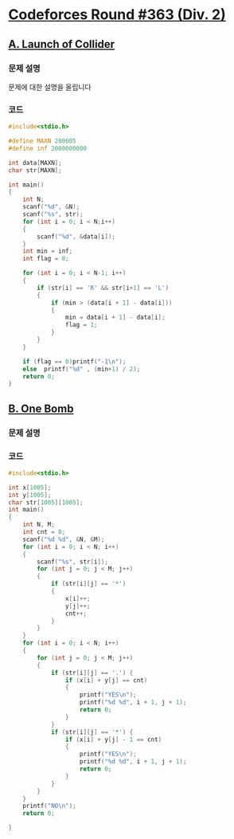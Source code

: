 # [Codeforces Round #363 (Div. 2)](http://codeforces.com/contest/699)

## [A. Launch of Collider](http://codeforces.com/contest/699/problem/A)

### 문제 설명
문제에 대한 설명을 올립니다

### 코드
```C++
#include<stdio.h>

#define MAXN 200005
#define inf 2000000000

int data[MAXN];
char str[MAXN];

int main()
{
	int N;
	scanf("%d", &N);
	scanf("%s", str);
	for (int i = 0; i < N;i++)
	{
		scanf("%d", &data[i]);
	}
	int min = inf;
	int flag = 0;

	for (int i = 0; i < N-1; i++)
	{
		if (str[i] == 'R' && str[i+1] == 'L')
		{
			if (min > (data[i + 1] - data[i]))
			{
				min = data[i + 1] - data[i];
				flag = 1;
			}
		}
	}

	if (flag == 0)printf("-1\n");
	else  printf("%d" , (min+1) / 2);
	return 0;
}
```

## [B. One Bomb](http://codeforces.com/contest/699/problem/B)

### 문제 설명

### 코드
```C++
#include<stdio.h>

int x[1005];
int y[1005];
char str[1005][1005];
int main()
{
	int N, M;
	int cnt = 0;
	scanf("%d %d", &N, &M);
	for (int i = 0; i < N; i++)
	{
		scanf("%s", str[i]);
		for (int j = 0; j < M; j++)
		{
			if (str[i][j] == '*')
			{
				x[i]++;
				y[j]++;
				cnt++;
			}
		}
	}
	for (int i = 0; i < N; i++)
	{
		for (int j = 0; j < M; j++)
		{
			if (str[i][j] == '.') {
				if (x[i] + y[j] == cnt)
				{
					printf("YES\n");
					printf("%d %d", i + 1, j + 1);
					return 0;
				}
			}
			if (str[i][j] == '*') {
				if (x[i] + y[j] - 1 == cnt)
				{
					printf("YES\n");
					printf("%d %d", i + 1, j + 1);
					return 0;
				}
			}
		}
	}
	printf("NO\n");
	return 0;

}
```
